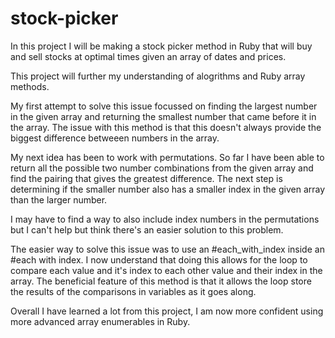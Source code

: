 # stock-picker

In this project I will be making a stock picker method in Ruby that will buy and sell
stocks at optimal times given an array of dates and prices.

This project will further my understanding of alogrithms and Ruby array methods.

My first attempt to solve this issue focussed on finding the largest number in the
given array and returning the smallest number that came before it in the array.
The issue with this method is that this doesn't always provide the biggest difference
betweeen numbers in the array.

My next idea has been to work with permutations. So far I have been able to return all
the possible two number combinations from the given array and find the pairing that gives the
greatest difference. The next step is determining if the smaller number also has a smaller index
in the given array than the larger number.

I may have to find a way to also include index numbers in the permutations but I can't help but
think there's an easier solution to this problem.

The easier way to solve this issue was to use an #each_with_index inside an #each with index. I
now understand that doing this allows for the loop to compare each value and it's index to each
other value and their index in the array. The beneficial feature of this method is that it allows
the loop store the results of the comparisons in variables as it goes along.

Overall I have learned a lot from this project, I am now more confident using more advanced array
enumerables in Ruby.
